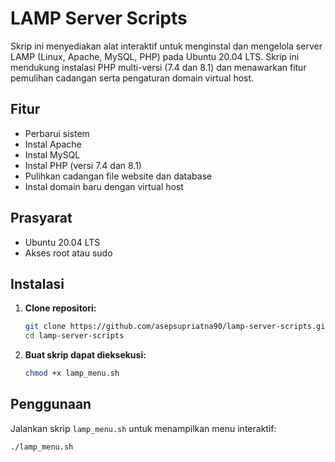 # LAMP Server Scripts

Skrip ini menyediakan alat interaktif untuk menginstal dan mengelola server LAMP (Linux, Apache, MySQL, PHP) pada Ubuntu 20.04 LTS. Skrip ini mendukung instalasi PHP multi-versi (7.4 dan 8.1) dan menawarkan fitur pemulihan cadangan serta pengaturan domain virtual host.

## Fitur

- Perbarui sistem
- Instal Apache
- Instal MySQL
- Instal PHP (versi 7.4 dan 8.1)
- Pulihkan cadangan file website dan database
- Instal domain baru dengan virtual host

## Prasyarat

- Ubuntu 20.04 LTS
- Akses root atau sudo

## Instalasi

1. **Clone repositori:**

    ```bash
    git clone https://github.com/asepsupriatna90/lamp-server-scripts.git
    cd lamp-server-scripts
    ```

2. **Buat skrip dapat dieksekusi:**

    ```bash
    chmod +x lamp_menu.sh
    ```

## Penggunaan

Jalankan skrip `lamp_menu.sh` untuk menampilkan menu interaktif:

```bash
./lamp_menu.sh
